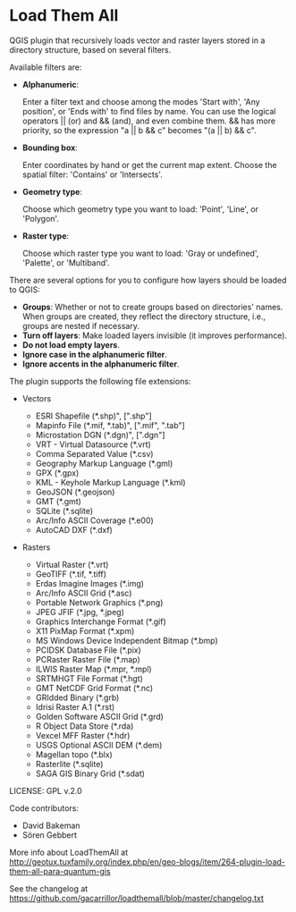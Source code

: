 # Load Them All
QGIS plugin that recursively loads vector and raster layers stored in a directory structure, based on several filters.


Available filters are:

* **Alphanumeric**:

  Enter a filter text and choose among the modes 'Start with', 'Any position', or 'Ends with' to find files by name.
  You can use the logical operators || (or) and && (and), and even combine them. && has more priority, so the expression "a || b && c" becomes "(a || b) && c".
* **Bounding box**:

  Enter coordinates by hand or get the current map extent. Choose the spatial filter: 'Contains' or 'Intersects'.
* **Geometry type**:

  Choose which geometry type you want to load: 'Point', 'Line', or 'Polygon'.
* **Raster type**:

  Choose which raster type you want to load: 'Gray or undefined', 'Palette', or 'Multiband'.



There are several options for you to configure how layers should be loaded to QGIS:

* **Groups**: Whether or not to create groups based on directories' names. When groups are created, they reflect the directory structure, i.e., groups are nested if necessary.
* **Turn off layers**: Make loaded layers invisible (it improves performance).
* **Do not load empty layers**.
* **Ignore case in the alphanumeric filter**.
* **Ignore accents in the alphanumeric filter**.

The plugin supports the following file extensions: 
* Vectors
  * ESRI Shapefile (*.shp)", [".shp"] 
  * Mapinfo File (*.mif, *.tab)", [".mif", ".tab"] 
  * Microstation DGN (*.dgn)", [".dgn"] 
  * VRT - Virtual Datasource (*.vrt)
  * Comma Separated Value (*.csv)
  * Geography Markup Language (*.gml)
  * GPX (*.gpx)
  * KML - Keyhole Markup Language (*.kml)
  * GeoJSON (*.geojson)
  * GMT (*.gmt)
  * SQLite (*.sqlite)
  * Arc/Info ASCII Coverage (*.e00)
  * AutoCAD DXF (*.dxf)
   
  
* Rasters
  * Virtual Raster (*.vrt)
  * GeoTIFF (*.tif, *.tiff)
  * Erdas Imagine Images (*.img)
  * Arc/Info ASCII Grid (*.asc)
  * Portable Network Graphics (*.png)
  * JPEG JFIF (*.jpg, *.jpeg)
  * Graphics Interchange Format (*.gif)
  * X11 PixMap Format (*.xpm)
  * MS Windows Device Independent Bitmap (*.bmp)
  * PCIDSK Database File (*.pix)
  * PCRaster Raster File (*.map)
  * ILWIS Raster Map (*.mpr, *.mpl)
  * SRTMHGT File Format (*.hgt)
  * GMT NetCDF Grid Format (*.nc)
  * GRIdded Binary (*.grb)
  * Idrisi Raster A.1 (*.rst)
  * Golden Software ASCII Grid (*.grd) 
  * R Object Data Store (*.rda)
  * Vexcel MFF Raster (*.hdr)
  * USGS Optional ASCII DEM (*.dem)
  * Magellan topo (*.blx)
  * Rasterlite (*.sqlite)
  * SAGA GIS Binary Grid (*.sdat)


LICENSE: GPL v.2.0

Code contributors: 
* David Bakeman
* Sören Gebbert


More info about LoadThemAll at http://geotux.tuxfamily.org/index.php/en/geo-blogs/item/264-plugin-load-them-all-para-quantum-gis

See the changelog at https://github.com/gacarrillor/loadthemall/blob/master/changelog.txt
